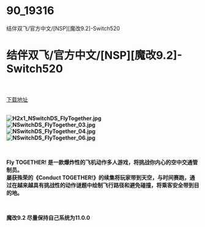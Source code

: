 # 90_19316
结伴双飞/官方中文/[NSP][魔改9.2]-Switch520
# 结伴双飞/官方中文/[NSP][魔改9.2]-Switch520
 <br/></br>
[下载地址](https://www.switch520.cc/article/19316 "下载地址")
<br/></br>

<p><strong><img title="H2x1_NSwitchDS_FlyTogether.jpg" src="https://www.switch520.cc/muke_img/2021_06_28_3f0d63abfb57b.jpg" alt="H2x1_NSwitchDS_FlyTogether.jpg"></strong><br>
<strong><img title="NSwitchDS_FlyTogether_03.jpg" src="https://www.switch520.cc/muke_img/2021_06_28_805fd2cb3581d.jpg" alt="NSwitchDS_FlyTogether_03.jpg"></strong><br>
<strong><img title="NSwitchDS_FlyTogether_04.jpg" src="https://www.switch520.cc/muke_img/2021_06_28_e7457ef10da13.jpg" alt="NSwitchDS_FlyTogether_04.jpg"></strong><br>
<strong><img title="NSwitchDS_FlyTogether_06.jpg" src="https://www.switch520.cc/muke_img/2021_06_28_42b6b3272687d.jpg" alt="NSwitchDS_FlyTogether_06.jpg">&nbsp;</strong></p>
<p><strong>&nbsp;</strong></p>
<p><strong>Fly TOGETHER! 是一款爆炸性的飞机动作多人游戏，将挑战你内心的空中交通管制员。</strong><br>
<strong>屡获殊荣的《Conduct TOGETHER!》的续集将玩家带到天空，与时间赛跑，通过在越来越具有挑战性的动作谜题中绘制飞行路径和避免碰撞，将乘客安全带到目的地。</strong></p>
<p>&nbsp;</p>
<p><strong>魔改9.2 尽量保持自己系统为11.0.0</strong></p>
